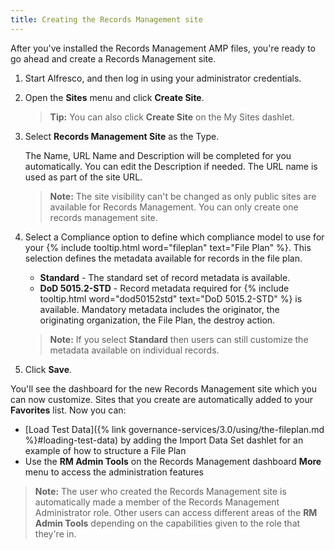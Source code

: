 ```yaml
---
title: Creating the Records Management site
---
```


After you've installed the Records Management AMP files, you're ready to go ahead and create a Records Management site.

1. Start Alfresco, and then log in using your administrator credentials.

2. Open the **Sites** menu and click **Create Site**.

    >**Tip:** You can also click **Create Site** on the My Sites dashlet.

3. Select **Records Management Site** as the Type.

    The Name, URL Name and Description will be completed for you automatically. You can edit the Description if needed. The URL name is used as part of the site URL.

    >**Note:** The site visibility can't be changed as only public sites are available for Records Management. You can only create one records management site.

4. Select a Compliance option to define which compliance model to use for your {% include tooltip.html word="fileplan" text="File Plan" %}. This selection defines the metadata available for records in the file plan.

    * **Standard** - The standard set of record metadata is available.
    * **DoD 5015.2-STD** - Record metadata required for {% include tooltip.html word="dod50152std" text="DoD 5015.2-STD" %} is available. Mandatory metadata includes the originator, the originating organization, the File Plan, the destroy action.
    
    >**Note:** If you select **Standard** then users can still customize the metadata available on individual records.

5. Click **Save**.

You'll see the dashboard for the new Records Management site which you can now customize. Sites that you create are automatically added to your **Favorites** list. Now you can:

* [Load Test Data]({% link governance-services/3.0/using/the-fileplan.md %}#loading-test-data) by adding the Import Data Set dashlet for an example of how to structure a File Plan
* Use the **RM Admin Tools** on the Records Management dashboard **More** menu to access the administration features

>**Note:** The user who created the Records Management site is automatically made a member of the Records Management Administrator role. Other users can access different areas of the **RM Admin Tools** depending on the capabilities given to the role that they're in.
